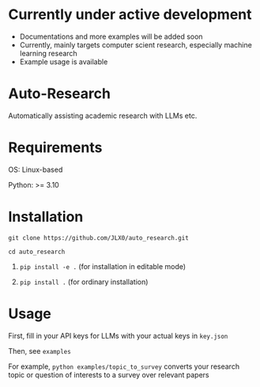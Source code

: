 # Currently under active development

- Documentations and more examples will be added soon
- Currently, mainly targets computer scient research, especially machine learning research
- Example usage is available

# Auto-Research
Automatically assisting academic research with LLMs etc.

# Requirements

OS: Linux-based

Python: >= 3.10

# Installation

`git clone https://github.com/JLX0/auto_research.git`

`cd auto_research`

1. `pip install -e .` (for installation in editable mode)

2. `pip install .` (for ordinary installation)

# Usage

First, fill in your API keys for LLMs with your actual keys in `key.json`  

Then, see `examples`

For example, `python examples/topic_to_survey` converts your research topic or 
question of interests to a survey over relevant papers


